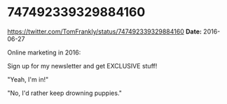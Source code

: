 # 747492339329884160
https://twitter.com/TomFrankly/status/747492339329884160
**Date:** 2016-06-27

Online marketing in 2016:

Sign up for my newsletter and get EXCLUSIVE stuff!

"Yeah, I'm in!"

"No, I'd rather keep drowning puppies."
